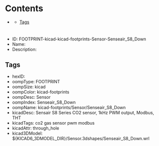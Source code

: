 



Contents
========

* [](#)
	* [Tags](#tags)

# 

- ID: FOOTPRINT-kicad-kicad-footprints-Sensor-Senseair_S8_Down
- Name: 
- Description: 

## Tags

- hexID: 
- oompType: FOOTPRINT
- oompSize: kicad
- oompColor: kicad-footprints
- oompDesc: Sensor
- oompIndex: Senseair_S8_Down
- oompName: kicad-footprints/Sensor/Senseair_S8_Down
- kicadDesc: Sensair S8 Series CO2 sensor, 1kHz PWM output, Modbus, THT
- kicadTags: co2 gas sensor pwm modbus
- kicadAttr: through_hole
- kicad3DModel: ${KICAD6_3DMODEL_DIR}/Sensor.3dshapes/Senseair_S8_Down.wrl
